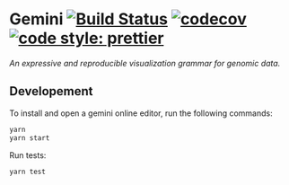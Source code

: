 # Gemini [![Build Status](https://travis-ci.com/sehilyi/gemini.svg?branch=master)](https://travis-ci.com/sehilyi/gemini) [![codecov](https://codecov.io/gh/sehilyi/gemini/branch/master/graph/badge.svg?maxAge=600)](https://codecov.io/gh/sehilyi/gemini) [![code style: prettier](https://img.shields.io/badge/code_style-prettier-ff69b4.svg)](https://github.com/prettier/prettier)

*An expressive and reproducible visualization grammar for genomic data.*

## Developement

To install and open a gemini online editor, run the following commands:

```sh
yarn
yarn start
```

Run tests:

```sh
yarn test
```
